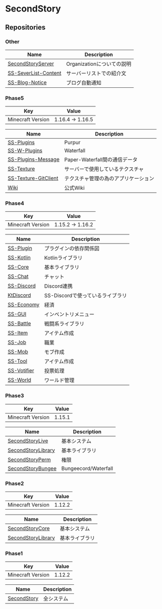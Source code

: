 # SecondStory

## Repositories

### Other
| Name | Description |
|------|-------------|
| [SecondStoryServer](https://github.com/SecondStoryServer/SecondStoryServer) | Organizationについての説明 |
| [SS-SeverList-Content](https://github.com/SecondStoryServer/SS-SeverList-Content) | サーバーリストでの紹介文 |
| [SS-Blog-Notice](https://github.com/SecondStoryServer/SS-Blog-Notice) | ブログ自動通知 |

### Phase5
| Key | Value |
|-----|-------|
| Minecraft Version | 1.16.4 → 1.16.5 |

| Name | Description |
|------|-------------|
| [SS-Plugins](https://github.com/SecondStoryServer/SS-Plugins) | Purpur |
| [SS-W-Plugins](https://github.com/SecondStoryServer/SS-W-Plugins) | Waterfall |
| [SS-Plugins-Message](https://github.com/SecondStoryServer/SS-Plugins-Message) | Paper-Waterfall間の通信データ |
| [SS-Texture](https://github.com/SecondStoryServer/SS-Texture) | サーバーで使用しているテクスチャ |
| [SS-Texture-GitClient](https://github.com/SecondStoryServer/SS-Texture-GitClient) | テクスチャ管理の為のアプリケーション |
| [Wiki](https://github.com/SecondStoryServer/Wiki) | 公式Wiki |

### Phase4
| Key | Value |
|-----|-------|
| Minecraft Version | 1.15.2 → 1.16.2 |

| Name | Description |
|------|-------------|
| [SS-Plugin](https://github.com/SecondStoryServer/SS-Plugin) | プラグインの依存関係図 |
| [SS-Kotlin](https://github.com/SecondStoryServer/SS-Kotlin) | Kotlinライブラリ |
| [SS-Core](https://github.com/SecondStoryServer/SS-Core) | 基本ライブラリ |
| [SS-Chat](https://github.com/SecondStoryServer/SS-Chat) | チャット |
| [SS-Discord](https://github.com/SecondStoryServer/SS-Discord) | Discord連携 |
| [KtDiscord](https://github.com/SecondStoryServer/KtDiscord) | SS-Discordで使っているライブラリ |
| [SS-Economy](https://github.com/SecondStoryServer/SS-Economy) | 経済 |
| [SS-GUI](https://github.com/SecondStoryServer/SS-GUI) | インベントリメニュー |
| [SS-Battle](https://github.com/SecondStoryServer/SS-Battle) | 戦闘系ライブラリ |
| [SS-Item](https://github.com/SecondStoryServer/SS-Item) | アイテム作成 |
| [SS-Job](https://github.com/SecondStoryServer/SS-Job) | 職業 |
| [SS-Mob](https://github.com/SecondStoryServer/SS-Mob) | モブ作成 |
| [SS-Tool](https://github.com/SecondStoryServer/SS-Tool) | アイテム作成 |
| [SS-Votifier](https://github.com/SecondStoryServer/SS-Votifier) | 投票処理 |
| [SS-World](https://github.com/SecondStoryServer/SS-World) | ワールド管理 |

### Phase3
| Key | Value |
|-----|-------|
| Minecraft Version | 1.15.1 |

| Name | Description |
|------|-------------|
| [SecondStoryLive](https://github.com/SecondStoryServer/SecondStoryLive-1.15.1) | 基本システム |
| [SecondStoryLibrary](https://github.com/SecondStoryServer/SecondStoryLibrary-1.15.1) | 基本ライブラリ |
| [SecondStoryPerm](https://github.com/SecondStoryServer/SecondStoryPerm) | 権限 |
| [SecondStoryBungee](https://github.com/SecondStoryServer/SecondStoryBungee) | Bungeecord/Waterfall |

### Phase2
| Key | Value |
|-----|-------|
| Minecraft Version | 1.12.2 |

| Name | Description |
|------|-------------|
| [SecondStoryCore](https://github.com/SecondStoryServer/SecondStory-1.12.2/tree/master/SecondStoryCore) | 基本システム |
| [SecondStoryLibrary](https://github.com/SecondStoryServer/SecondStory-1.12.2/tree/master/SecondStoryLibrary) | 基本ライブラリ |

### Phase1
| Key | Value |
|-----|-------|
| Minecraft Version | 1.12.2 |

| Name | Description |
|------|-------------|
| [SecondStory](https://github.com/SecondStoryServer/SecondStory-1.12.2/tree/master/SecondStory) | 全システム |
